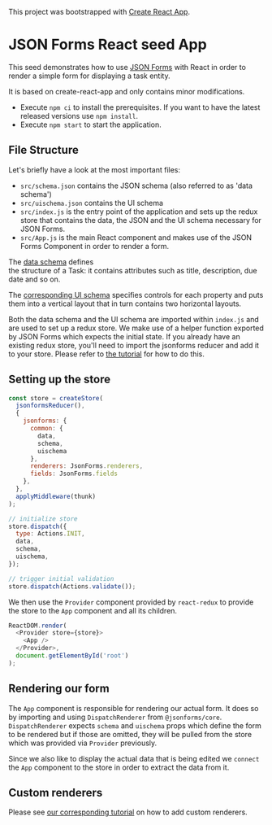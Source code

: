 This project was bootstrapped with [Create React App](https://github.com/facebookincubator/create-react-app).
# JSON Forms React seed App
This seed demonstrates how to use [JSON Forms](https://jsonforms.io) with React 
in order to render a simple form for displaying a task entity.
 
It is based on create-react-app and only contains minor modifications.

 * Execute `npm ci` to install the prerequisites. If you want to have the latest released versions use `npm install`.
 * Execute `npm start` to start the application.

## File Structure
Let's briefly have a look at the most important files:
* `src/schema.json` contains the JSON schema (also referred to as 'data schema')
* `src/uischema.json` contains the UI schema
* `src/index.js` is the entry point of the application and sets up the redux store 
  that contains the data, the JSON and the UI schema necessary for JSON Forms.
* `src/App.js` is the main React component and makes use of the JSON Forms Component
  in order to render a form.
  
The [data schema](https://github.com/eclipsesource/jsonforms-react-seed/blob/master/src/schema.json) defines   
the structure of a Task: it contains attributes such as title, description, due date and so on.

The [corresponding UI schema](https://github.com/eclipsesource/jsonforms-react-seed/blob/master/src/uischema.json) 
specifies controls for each property and puts them into a vertical layout that in turn contains two
horizontal layouts.

Both the data schema and the UI schema are imported within `index.js` and are used
to set up a redux store. We make use of a helper function exported by JSON Forms
which expects the initial state. If you already have an existing redux store, 
you'll need to import the jsonforms reducer and add it to your store. 
Please refer to [the tutorial](https://jsonforms.io/docs/tutorial) for how to do this.

## Setting up the store

```js
const store = createStore(
  jsonformsReducer(),
  {
    jsonforms: {
      common: {
        data,
        schema,
        uischema
      },
      renderers: JsonForms.renderers,
      fields: JsonForms.fields
    },
  },
  applyMiddleware(thunk)
);

// initialize store
store.dispatch({
  type: Actions.INIT,
  data,
  schema,
  uischema,
});

// trigger initial validation
store.dispatch(Actions.validate());
```

We then use the `Provider` component provided by `react-redux` to provide the store to the 
`App` component and all its children.

```js
ReactDOM.render(
  <Provider store={store}>
    <App />
  </Provider>,
  document.getElementById('root')
); 
```

## Rendering our form
The `App` component is responsible for rendering our actual form.
It does so by importing and using `DispatchRenderer` from `@jsonforms/core`.
`DispatchRenderer` expects `schema` and `uischema` props which define 
the form to be rendered but if those are omitted, they will be pulled from the 
store which was provided via `Provider` previously.

Since we also like to display the actual data that is being edited we 
`connect` the `App` component to the store in order to extract the data 
from it. 

## Custom renderers
Please see [our corresponding tutorial](https://jsonforms.io/docs/tutorial) on how to add custom renderers.